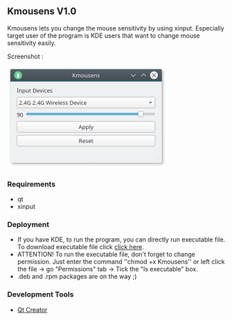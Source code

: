 ## Kmousens V1.0

Kmousens lets you change the mouse sensitivity by using xinput. Especially target user of the program is KDE users that want to change mouse sensitivity easily.

Screenshot :

![](https://github.com/furkantokac/Kmousens/blob/master/Kmousens/data/ss/KmousensV1.0_1.png)

### Requirements
* qt
* xinput

<!--```
CODE
```-->

### Deployment

* If you have KDE, to run the program, you can directly run executable file. To download executable file click [click here](https://github.com/furkantokac/Kmousens/raw/master/bin/Kmousens).
* ATTENTION! To run the executable file, don't forget to change permission. Just enter the command ''chmod +x Kmousens'' or left click the file -> go "Permissions" tab -> Tick the "Is executable" box.
* .deb and .rpm packages are on the way ;)

### Development Tools

* [Qt Creator](https://www.qt.io/download-open-source)
